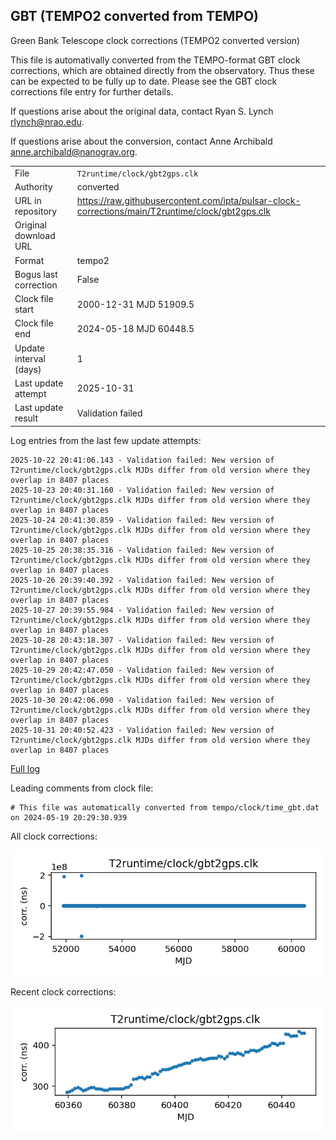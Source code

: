 
## GBT (TEMPO2 converted from TEMPO)

Green Bank Telescope clock corrections (TEMPO2 converted version)

This file is automativally converted from the TEMPO-format GBT
clock corrections, which are obtained directly from the observatory.
Thus these can be expected to be fully up to date. Please see the
GBT clock corrections file entry for further details.

If questions arise about the original data, contact Ryan S. Lynch
<rlynch@nrao.edu>.

If questions arise about the conversion, contact Anne Archibald
<anne.archibald@nanograv.org>.

|     |     |
|:--- |:--- |
| File | `T2runtime/clock/gbt2gps.clk` |
| Authority | converted |
| URL in repository | <https://raw.githubusercontent.com/ipta/pulsar-clock-corrections/main/T2runtime/clock/gbt2gps.clk> |
| Original download URL | <None> |
| Format | tempo2 |
| Bogus last correction | False |
| Clock file start | 2000-12-31 MJD 51909.5 |
| Clock file end | 2024-05-18 MJD 60448.5 |
| Update interval (days) | 1 |
| Last update attempt | 2025-10-31 |
| Last update result | Validation failed |

Log entries from the last few update attempts:
```
2025-10-22 20:41:06.143 - Validation failed: New version of T2runtime/clock/gbt2gps.clk MJDs differ from old version where they overlap in 8407 places
2025-10-23 20:40:31.160 - Validation failed: New version of T2runtime/clock/gbt2gps.clk MJDs differ from old version where they overlap in 8407 places
2025-10-24 20:41:30.859 - Validation failed: New version of T2runtime/clock/gbt2gps.clk MJDs differ from old version where they overlap in 8407 places
2025-10-25 20:38:35.316 - Validation failed: New version of T2runtime/clock/gbt2gps.clk MJDs differ from old version where they overlap in 8407 places
2025-10-26 20:39:40.392 - Validation failed: New version of T2runtime/clock/gbt2gps.clk MJDs differ from old version where they overlap in 8407 places
2025-10-27 20:39:55.984 - Validation failed: New version of T2runtime/clock/gbt2gps.clk MJDs differ from old version where they overlap in 8407 places
2025-10-28 20:43:18.307 - Validation failed: New version of T2runtime/clock/gbt2gps.clk MJDs differ from old version where they overlap in 8407 places
2025-10-29 20:42:47.050 - Validation failed: New version of T2runtime/clock/gbt2gps.clk MJDs differ from old version where they overlap in 8407 places
2025-10-30 20:42:06.090 - Validation failed: New version of T2runtime/clock/gbt2gps.clk MJDs differ from old version where they overlap in 8407 places
2025-10-31 20:40:52.423 - Validation failed: New version of T2runtime/clock/gbt2gps.clk MJDs differ from old version where they overlap in 8407 places
```
[Full log](https://raw.githubusercontent.com/ipta/pulsar-clock-corrections/main/log/T2runtime/clock/gbt2gps.clk.log)

Leading comments from clock file:

    # This file was automatically converted from tempo/clock/time_gbt.dat on 2024-05-19 20:29:30.939



All clock corrections:

![plot of all clock corrections](gbt2gps.clk.png "All corrections")

Recent clock corrections:

![plot of recent clock corrections](gbt2gps.clk.short.png "Recent corrections")

